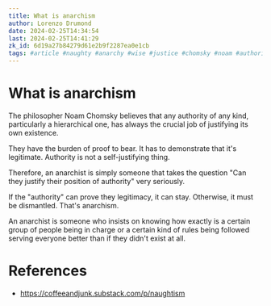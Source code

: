 ```yaml
---
title: What is anarchism
author: Lorenzo Drumond
date: 2024-02-25T14:34:54
last: 2024-02-25T14:41:29
zk_id: 6d19a27b84279d61e2b9f2287ea0e1cb
tags: #article #naughty #anarchy #wise #justice #chomsky #noam #authority #philosophy #fair
---
```



# What is anarchism

The philosopher Noam Chomsky believes that any authority of any kind, particularly a hierarchical one, has always the crucial job of justifying its own existence.

They have the burden of proof to bear. It has to demonstrate that it's legitimate. Authority is not a self-justifying thing.

Therefore, an anarchist is simply someone that takes the question "Can they justify their position of authority" very seriously.

If the "authority" can prove they legitimacy, it can stay. Otherwise, it must be dismantled. That's anarchism.

An anarchist is someone who insists on knowing how exactly is a certain group of people being in charge or a certain kind of rules being followed serving everyone better than if they didn't exist at all.

# References
- https://coffeeandjunk.substack.com/p/naughtism
